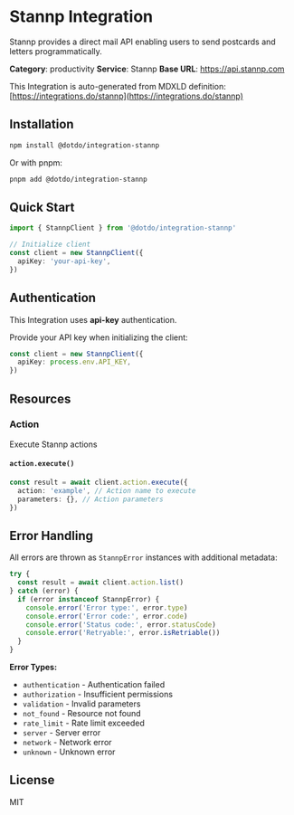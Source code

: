 # Stannp Integration

Stannp provides a direct mail API enabling users to send postcards and letters programmatically.

**Category**: productivity
**Service**: Stannp
**Base URL**: https://api.stannp.com

This Integration is auto-generated from MDXLD definition: [https://integrations.do/stannp](https://integrations.do/stannp)

## Installation

```bash
npm install @dotdo/integration-stannp
```

Or with pnpm:

```bash
pnpm add @dotdo/integration-stannp
```

## Quick Start

```typescript
import { StannpClient } from '@dotdo/integration-stannp'

// Initialize client
const client = new StannpClient({
  apiKey: 'your-api-key',
})
```

## Authentication

This Integration uses **api-key** authentication.

Provide your API key when initializing the client:

```typescript
const client = new StannpClient({
  apiKey: process.env.API_KEY,
})
```

## Resources

### Action

Execute Stannp actions

#### `action.execute()`

```typescript
const result = await client.action.execute({
  action: 'example', // Action name to execute
  parameters: {}, // Action parameters
})
```

## Error Handling

All errors are thrown as `StannpError` instances with additional metadata:

```typescript
try {
  const result = await client.action.list()
} catch (error) {
  if (error instanceof StannpError) {
    console.error('Error type:', error.type)
    console.error('Error code:', error.code)
    console.error('Status code:', error.statusCode)
    console.error('Retryable:', error.isRetriable())
  }
}
```

**Error Types:**

- `authentication` - Authentication failed
- `authorization` - Insufficient permissions
- `validation` - Invalid parameters
- `not_found` - Resource not found
- `rate_limit` - Rate limit exceeded
- `server` - Server error
- `network` - Network error
- `unknown` - Unknown error

## License

MIT
